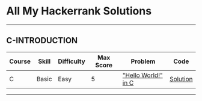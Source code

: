 # All My Hackerrank Solutions

---

## C-INTRODUCTION

| Course | Skill | Difficulty | Max Score | Problem                                                                            | Code                                                                                                                                |
| ------ | ----- | ---------- | --------- | ---------------------------------------------------------------------------------- | ----------------------------------------------------------------------------------------------------------------------------------- |
| C      | Basic | Easy       | 5         | ["Hello World!" in C](https://www.hackerrank.com/challenges/hello-world-c/problem) | [Solution](https://github.com/kg-0805/HackerRank-Solutions/blob/main/C%20PRACTICE/Introduction/Hello%20World!%20in%20C/Soluction.c) |

---
